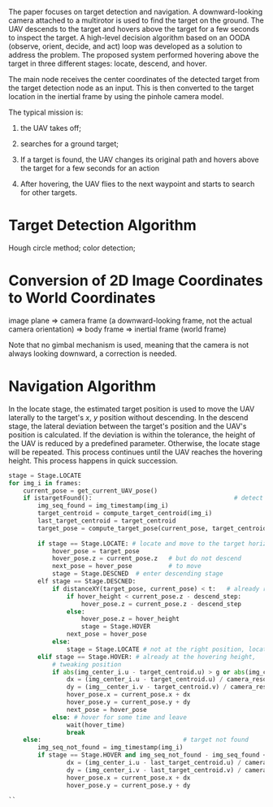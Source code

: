 The paper focuses on target detection and navigation. A downward-looking camera attached to a multirotor is used to find the target on the ground. The UAV descends to the target and hovers above the target for a few seconds to inspect the target. A high-level decision algorithm based on an OODA (observe, orient, decide, and act) loop was developed as a solution to address the problem. The proposed system performed hovering above the target in three different stages: locate, descend, and hover.

The main node receives the center coordinates of the detected target from the target detection node as an input. This is then converted to the target location in the inertial frame by using the pinhole camera model.

The typical mission is:

1. the UAV takes off;

2. searches for a ground target;

3. If a target is found, the UAV changes its original path and hovers above the target  for a few seconds for an action

4. After hovering, the UAV flies to the next waypoint and starts to search for other targets.


# Target Detection Algorithm

Hough circle method; color detection;

# Conversion of 2D Image Coordinates to World Coordinates

image plane => camera frame (a downward-looking frame, not the actual camera orientation) => body frame => inertial frame (world frame)

Note that no gimbal mechanism is used, meaning that the camera is not always looking downward, a correction is needed.

# Navigation Algorithm

In the locate stage, the estimated target position is used to move the UAV laterally to the target's $x$, $y$ position without descending. In the descend stage, the lateral deviation between the target's position and the UAV's position is calculated. If the deviation is within the tolerance, the height of the UAV is reduced by a predefined parameter. Otherwise, the locate stage will be repeated. This process continues until the UAV reaches the hovering height. This process happens in quick succession.

```python
stage = Stage.LOCATE
for img_i in frames:
    current_pose = get_current_UAV_pose()
    if istargetFound():                                       # detect and find the target
        img_seq_found = img_timestamp(img_i)
        target_centroid = compute_target_centroid(img_i)
        last_target_centroid = target_centroid
        target_pose = compute_target_pose(current_pose, target_centroid)
        
        if stage == Stage.LOCATE: # locate and move to the target horizontally
            hover_pose = target_pose
            hover_pose.z = current_pose.z   # but do not descend
            next_pose = hover_pose          # to move 
            stage = Stage.DESCNED  # enter descending stage
        elf stage == Stage.DESCNED:
            if distanceXY(target_pose, current_pose) < t:   # already right over the target
                if hover_height < current_pose.z - descend_step:
                    hover_pose.z = current_pose.z - descend_step
                else:
                    hover_pose.z = hover_height
                    stage = Stage.HOVER
                next_pose = hover_pose
            else:
                stage = Stage.LOCATE # not at the right position, locate again
        elif stage == Stage.HOVER: # already at the hovering height, 
            # tweaking position
            if abs(img_center_i.u - target_centroid.u) > g or abs(img_center_i.v - target_centroid.v) > g: # tolerance in pixel
                dx = (img_center_i.u - target_centroid.u) / camera_resolution * horizontal_step 
                dy = (img__center_i.v - target_centroid.v) / camera_resolution * horizontal_step
                hover_pose.x = current_pose.x + dx
                hover_pose.y = current_pose.y + dy
                next_pose = hover_pose
            else: # hover for some time and leave
                wait(hover_time)
                break
    else:                                       # target not found
        img_seq_not_found = img_timestamp(img_i)
        if stage == Stage.HOVER and img_seq_not_found - img_seq_found < timeout_detection:      # target out of sight before timeout
                dx = (img_center_i.u - last_target_centroid.u) / camera_resolution * horizontal_step 
                dy = (img_center_i.v - last_target_centroid.v) / camera_resolution * horizontal_step
                hover_pose.x = current_pose.x + dx
                hover_pose.y = current_pose.y + dy

``
